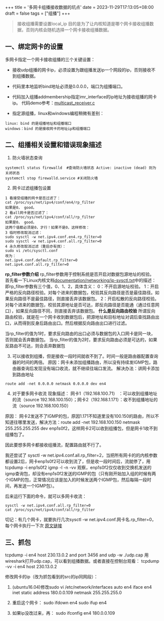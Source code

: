 +++
title = '多网卡组播接收数据的坑点'
date = 2023-11-29T17:13:05+08:00
draft = false
tags = ["组播"]
+++

> 接收组播需要设置local_ip 目的是为了让内核知道是哪个网卡接收组播数据，否则内核会随机选择一个网卡接收组播数据。

## 一、绑定网卡的设置
多网卡指定一个网卡接收组播的三个关键设置：
- 接收udp组播的网卡ip，必须设置为跟组播发送ip一个网段的ip，否则接收不到组播数据。
- 代码里本地监听bind地址必须是0.0.0.0，端口为组播端口。
- 代码加入组播addmembership指定imr_interface的ip地址为接收组播的网卡ip。
代码demo参考：[multicast_receiver.c](https://github.com/panhaoneo/wu-hong-hong-cha/blob/main/src/udp_multicast_recver.c)

- 指定源组播，linux和windows编程稍微有差别：
```
linux: bind 的是组播地址和组播端口
windows：bind 的是接收网卡的地址ip和组播端口
```


## 二、组播相关设置和错误现象描述

1. 防火墙状态查询
```
systemctl status firewalld  #查询防火墙状态 Active: inactive (dead) 则为关闭状态
systemctl stop firewalld.service #关闭防火墙
```
2. 网卡过滤组播包设置
```text
1 看接受组播的网卡是否过滤了：
cat /proc/sys/net/ipv4/conf/en4/rp_filter
如果是0， good。
2 看all网卡是否过滤了：
cat /proc/sys/net/ipv4/conf/all/rp_filter
如果是0， good。
这两个值都必须是0，才行！如果不是0，这样修改：
3 临时修改取消过滤：
sudo sysctl -w net.ipv4.conf.en4.rp_filter=0
sudo sysctl -w net.ipv4.conf.all.rp_filter=0
4 永久修改取消过滤（重启亦有效）：
sudo vi /etc/sysctl.conf
改为：
net.ipv4.conf.default.rp_filter=0
net.ipv4.conf.all.rp_filter=0
```

**rp_filter参数介绍**
rp_filter参数用于控制系统是否开启对数据包源地址的校验。
首先看一下Linux内核文档[documentation/networking/ip-sysctl.txt](https://www.kernel.org/doc/Documentation/networking/ip-sysctl.txt)中的描述：
即rp_filter参数有三个值，0、1、2，具体含义：
0：不开启源地址校验。
1：开启严格的反向路径校验。对每个进来的数据包，校验其反向路径是否是最佳路径。如果反向路径不是最佳路径，则直接丢弃该数据包。
2：开启松散的反向路径校验。对每个进来的数据包，校验其源地址是否可达，即反向路径是否能通（通过任意网口），如果反向路径不同，则直接丢弃该数据包。
**什么是反向路由校验**
所谓反向路由校验，就是在一个网卡收到数据包后，把源地址和目标地址对调后查找路由出口，从而得到反身后路由出口。然后根据反向路由出口进行过滤。

当rp_filter的值为1时，要求反向路由的出口必须与数据包的入口网卡是同一块，否则就会丢弃数据包。
当rp_filter的值为2时，要求反向路由必须是可达的，如果反路由不可达，则会丢弃数据包



3. 可以接收到组播，但是接收一段时间就收不到了。时间一般是路由器配置查询器的时间的两倍。
原因：网卡未添加组播路由，所以没有持续发IGMP包，路由器查询后发现没有端口收流，就不继续往端口发流。
解决办法：讲网卡添加到路由地址
```
route add -net 0.0.0.0 netmask 0.0.0.0 dev en4
```

4. 对于要多网卡收流
现象描述：
网卡1（192.168.100.71） ：可以收到组播地址的流（source 192.168.100.150）；网卡2（192.168.1.171）：收不到组播地址的流（source 192.168.100.150）

原因： 网卡2发送不了IGMP的包，原因1.171不知道里没有100.150的路由，所以不知道往哪里发送，解决方法：route add -net 192.168.100.150 netmask 255.255.255.255 dev enp1s0f2，这样网卡2可以收到组播包，但是网卡1收不到组播包了。

因此要想多网卡都接收组播流，配置路由就不行了。

我还尝试了 sysctl -w net.ipv4.conf.all.rp_filter=2，当把所有网卡的的内核参数都设置2后，网卡enp1s0f2可以收到流了，但是收一段时间后，流就停了，用tcpdump -i enp1s0f2 igmp  -l -n -vv 观察，enp1s0f2仅仅收到交换机发送的igmp查询包，却没有enp1s0f2发送的IGMP的包（只有刚开始加入组的时候有两个IGMP的包，正常情况应该是加入的时候发送两个IGMP包，然后每隔一段时间，再发送一个IGMP包）。

后来运行下面的命令，就可以多网卡收流：
```
sysctl -w net.ipv4.conf.all.rp_filter=0
cat /proc/sys/net/ipv4/conf/all/rp_filter
```
切记：有几个网卡，就要执行几次sysctl -w net.ipv4.conf.网卡名.rp_filter=0，每个网卡执行一下次
[原文链接](https://blog.csdn.net/liuliu123456/article/details/105486442)

## 三、抓包
tcpdump -i en4 host 230.13.0.2 and port 3456 and udp -w ./udp.cap
用wireshark打开udp.cap，可以看到组播数据。或者直接在控制台观看：
tcpdump -vv -i en4 host 230.13.0.2


修改网卡的ip（改为抓包看到的src的ip同网段）：
1. (ubuntu16.04)修改sudo vi /etc/network/interfaces
auto en4
iface en4 inet static
address 180.0.0.109
netmask 255.255.255.0

2. 重启这个网卡：
sudo ifdown en4
sudo ifup en4
3. 如果ip没改过来，再：
sudo ifconfig en4 180.0.0.109


